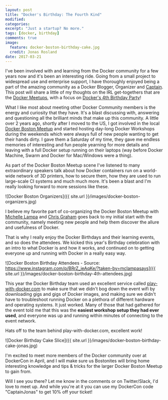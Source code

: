 ```yaml
---
layout: post
title: "Docker's Birthday: The Fourth Kind"
modified:
categories:
excerpt: "Just a startup? No more."
tags: [docker, birthday]
comments: true
image:
  feature: docker-boston-birthday-cake.jpg
  credit: Jonas Rosland
date: 2017-03-21
---
```


I've been involved with and learning from the Docker community for a few years now and it's been an interesting ride.
Going from a small project to widespread use and enterprise support, I have thoroughly enjoyed being a part of the amazing community as a Docker Blogger, Organizer and [Captain](https://www.docker.com/community/docker-captains).
This post will share a little of my thoughts on the IRL get-togethers that are the [Docker Meetups](https://www.docker.com/community/meetup-groups), with a focus on [Docker's 4th Birthday Party](https://blog.docker.com/tag/docker-birthday/)!

What I like most about meeting other Docker Community members is the energy and curiosity that they have. It's a blast discussing with, answering and questioning all the brilliant minds that make up this community. A little over 2 years ago, shortly after I moved to the US, I got involved in the local [Docker Boston Meetup](https://meetup.com/Docker-Boston) and started hosting day-long Docker Workshops during the weekends which were always full of new people wanting to get their hands dirty. I gave them a Saturday of my time, they gave me endless memories of interesting and fun people yearning for more details and leaving with a full Docker setup running on their laptops (way before Docker Machine, Swarm and Docker for Mac/Windows were a thing).

As part of the Docker Boston Meetup scene I've listened to many extraordinary speakers talk about how Docker containers run on a world-wide network of 3D printers, how to secure them, how they are used to run large-scale CI systems and much much more. It's been a blast and I'm really looking forward to more sessions like these.

![Docker Boston Organizers]({{ site.url }}/images/docker-boston-organizers.jpg)

I believe my favorite part of co-organizing the Docker Boston Meetup with [Michelle Lampa](https://twitter.com/mclampasays) and [Chris Graham](https://twitter.com/propergrahammar) goes back to my initial start with the community, namely meeting new people and help them discover the allure and usefulness of Docker.

That is why I really enjoy the Docker Birthdays and their learning events, and so does the attendees. We kicked this year's Birthday celebration with an intro to what Docker is and how it works, and continued on to getting everyone up and running with Docker in a really easy way.

![Docker Boston Birthday Attendees - Source: https://www.instagram.com/p/BRrZ_ieAqKe/?taken-by=mclampasays]({{ site.url }}/images/docker-boston-birthday-4th-attendees.jpg)

This year the Docker Birthday team used an excellent service called [play-with-docker.com](http://play-with-docker.com) to make sure that we didn't bog down the event wifi by downloading gigs and gigs of Docker images, and making sure we didn't have to troubleshoot running Docker on a plethora of different hardware and operating systems. It just worked. Many of those that had gathered for the event told me that this was the **easiest workshop setup they had ever used**, and everyone was up and running within minutes of connecting to the event network.

Hats off to the team behind play-with-docker.com, excellent work!

![Docker Birthday Cake Slice]({{ site.url }}/images/docker-boston-birthday-cake-jonas.jpg)

I'm excited to meet more members of the Docker community over at DockerCon in April, and I will make sure us Bostonites will bring home interesting knowledge and tips & tricks for the larger Docker Boston Meetup to gain from.


Will I see you there? Let me know in the comments or on Twitter/Slack, I'd love to meet up. And while you're at it you can use my DockerCon code "CaptainJonas" to get 10% off your ticket!
